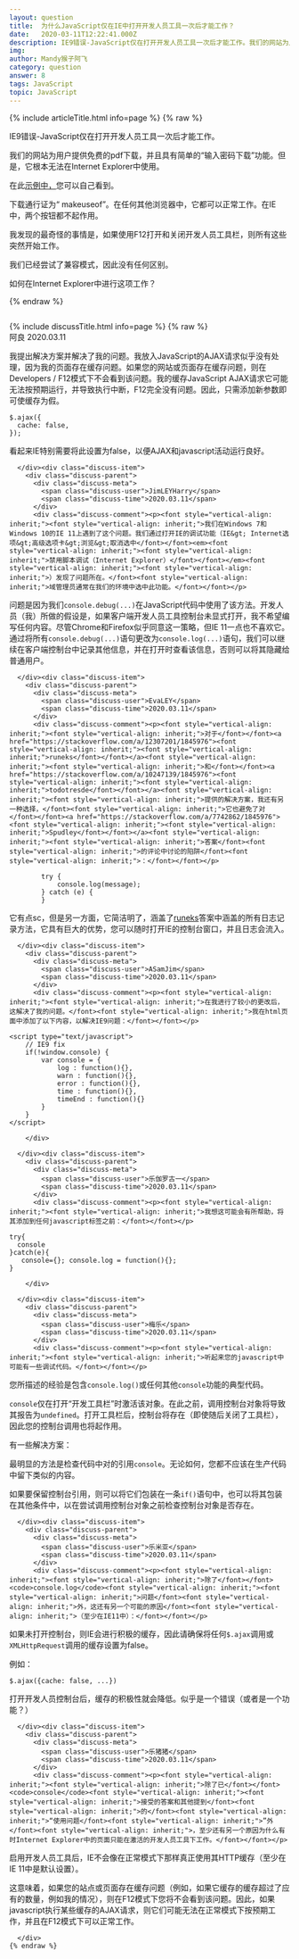 ```yaml
---
layout: question
title:  为什么JavaScript仅在IE中打开开发人员工具一次后才能工作？
date:   2020-03-11T12:22:41.000Z
description: IE9错误-JavaScript仅在打开开发人员工具一次后才能工作。我们的网站为用户提供免费的pdf下载，并且具有简单的“输入密码下载”功能。但是，它...
img: 
author: Mandy猴子阿飞
category: question
answer: 8
tags: JavaScript
topic: JavaScript
---
```

<div class="article-root">
  <div class="article">
    {% include articleTitle.html info=page %}
    {% raw %}
    <div class="article-content"><p><font style="vertical-align: inherit;"><font style="vertical-align: inherit;">IE9错误-JavaScript仅在打开开发人员工具一次后才能工作。</font></font></p>

<p><font style="vertical-align: inherit;"><font style="vertical-align: inherit;">我们的网站为用户提供免费的pdf下载，并且具有简单的“输入密码下载”功能。</font><font style="vertical-align: inherit;">但是，它根本无法在Internet Explorer中使用。</font></font></p>

<p><font style="vertical-align: inherit;"><font style="vertical-align: inherit;">在此</font></font><a href="http://www.makeuseof.com/pages/how-to-use-virtual-box"><font style="vertical-align: inherit;"><font style="vertical-align: inherit;">示例中，</font></font></a><font style="vertical-align: inherit;"><font style="vertical-align: inherit;">您可以自己看到</font><font style="vertical-align: inherit;">。</font></font></p>

<p><font style="vertical-align: inherit;"><font style="vertical-align: inherit;">下载通行证为“ makeuseof”。</font><font style="vertical-align: inherit;">在任何其他浏览器中，它都可以正常工作。</font><font style="vertical-align: inherit;">在IE中，两个按钮都不起作用。</font></font></p>

<p><font style="vertical-align: inherit;"><font style="vertical-align: inherit;">我发现的最奇怪的事情是，如果使用F12打开和关闭开发人员工具栏，则所有这些突然开始工作。 </font></font></p>

<p><font style="vertical-align: inherit;"><font style="vertical-align: inherit;">我们已经尝试了兼容模式，因此没有任何区别。</font></font></p>

<p><font style="vertical-align: inherit;"><font style="vertical-align: inherit;">如何在Internet Explorer中进行这项工作？</font></font></p></div>
    {% endraw %}
  </div>
  <p style="height: 0;width:0;overflow: hidden;"> 第807篇《为什么JavaScript仅在IE中打开开发人员工具一次后才能工作？》来自Winter(https://github.com/aiyld/aiyld.github.io)的站点</p>
  <div class="discuss-wrapper">
    {% include discussTitle.html info=page %}
    {% raw %}
    <div class="discuss-item">
        <div class="discuss-parent">
          <div class="discuss-meta">
            <span class="discuss-user">阿良</span>
            <span class="discuss-time">2020.03.11</span>
          </div>
          <div class="discuss-comment"><p><font style="vertical-align: inherit;"><font style="vertical-align: inherit;">我提出解决方案并解决了我的问题。</font><font style="vertical-align: inherit;">我放入JavaScript的AJAX请求似乎没有处理，因为我的页面存在缓存问题。</font><font style="vertical-align: inherit;">如果您的网站或页面存在缓存问题，则在Developers / F12模式下不会看到该问题。</font><font style="vertical-align: inherit;">我的缓存JavaScript AJAX请求它​​可能无法按预期运行，并导致执行中断，F12完全没有问题。</font><font style="vertical-align: inherit;">因此，只需添加新参数即可使缓存为假。</font></font></p>

<pre><code>$.ajax({<font></font>
  cache: false,<font></font>
});<font></font>
</code></pre>

<p><font style="vertical-align: inherit;"><font style="vertical-align: inherit;">看起来IE特别需要将此设置为false，以便AJAX和javascript活动运行良好。</font></font></p></div>
        </div>
        
      </div><div class="discuss-item">
        <div class="discuss-parent">
          <div class="discuss-meta">
            <span class="discuss-user">JimLEYHarry</span>
            <span class="discuss-time">2020.03.11</span>
          </div>
          <div class="discuss-comment"><p><font style="vertical-align: inherit;"><font style="vertical-align: inherit;">我们在Windows 7和Windows 10的IE 11上遇到了这个问题。我们通过打开IE的调试功能（IE&gt; Internet选项&gt;高级选项卡&gt;浏览&gt;取消选中</font></font><em><font style="vertical-align: inherit;"><font style="vertical-align: inherit;">禁用脚本调试（Internet Explorer）</font></font></em><font style="vertical-align: inherit;"><font style="vertical-align: inherit;">）发现了问题所在。</font><font style="vertical-align: inherit;">域管理员通常在我们的环境中选中此功能。</font></font></p>

<p><font style="vertical-align: inherit;"><font style="vertical-align: inherit;">问题是因为我们</font></font><code>console.debug(...)</code><font style="vertical-align: inherit;"><font style="vertical-align: inherit;">在JavaScript代码</font><font style="vertical-align: inherit;">中使用了该</font><font style="vertical-align: inherit;">方法。</font><font style="vertical-align: inherit;">开发人员（我）所做的假设是，如果客户端开发人员工具控制台未显式打开，我不希望编写任何内容。</font><font style="vertical-align: inherit;">尽管Chrome和Firefox似乎同意这一策略，但IE 11一点也不喜欢它。</font><font style="vertical-align: inherit;">通过将所有</font></font><code>console.debug(...)</code><font style="vertical-align: inherit;"><font style="vertical-align: inherit;">语句</font><font style="vertical-align: inherit;">更改</font><font style="vertical-align: inherit;">为</font></font><code>console.log(...)</code><font style="vertical-align: inherit;"><font style="vertical-align: inherit;">语句，我们可以继续在客户端控制台中记录其他信息，并在打开时查看该信息，否则可以将其隐藏给普通用户。</font></font></p></div>
        </div>
        
      </div><div class="discuss-item">
        <div class="discuss-parent">
          <div class="discuss-meta">
            <span class="discuss-user">EvaLEY</span>
            <span class="discuss-time">2020.03.11</span>
          </div>
          <div class="discuss-comment"><p><font style="vertical-align: inherit;"><font style="vertical-align: inherit;">对于</font></font><a href="https://stackoverflow.com/a/12307201/1845976"><font style="vertical-align: inherit;"><font style="vertical-align: inherit;">runeks</font></font></a><font style="vertical-align: inherit;"><font style="vertical-align: inherit;">和</font></font><a href="https://stackoverflow.com/a/10247139/1845976"><font style="vertical-align: inherit;"><font style="vertical-align: inherit;">todotresde</font></font></a><font style="vertical-align: inherit;"><font style="vertical-align: inherit;">提供的解决方案，我还有另一种选择，</font><font style="vertical-align: inherit;">它也避免了对</font></font><a href="https://stackoverflow.com/a/7742862/1845976"><font style="vertical-align: inherit;"><font style="vertical-align: inherit;">Spudley</font></font></a><font style="vertical-align: inherit;"><font style="vertical-align: inherit;">答案</font><font style="vertical-align: inherit;">的评论中讨论的陷阱</font><font style="vertical-align: inherit;">：</font></font></p>

<pre><code>        try {<font></font>
            console.log(message);<font></font>
        } catch (e) {<font></font>
        }<font></font>
</code></pre>

<p><font style="vertical-align: inherit;"><font style="vertical-align: inherit;">它有点sc，但是另一方面，它简洁明了，涵盖了</font></font><a href="https://stackoverflow.com/a/12307201/1845976"><font style="vertical-align: inherit;"><font style="vertical-align: inherit;">runeks</font></font></a><font style="vertical-align: inherit;"><font style="vertical-align: inherit;">答案中</font><font style="vertical-align: inherit;">涵盖的所有日志记录方法</font><font style="vertical-align: inherit;">，它具有巨大的优势，您可以随时打开IE的控制台窗口，并且日志会流入。</font></font></p></div>
        </div>
        
      </div><div class="discuss-item">
        <div class="discuss-parent">
          <div class="discuss-meta">
            <span class="discuss-user">ASamJim</span>
            <span class="discuss-time">2020.03.11</span>
          </div>
          <div class="discuss-comment"><p><font style="vertical-align: inherit;"><font style="vertical-align: inherit;">在我进行了较小的更改后，这解决了我的问题。</font><font style="vertical-align: inherit;">我在html页面中添加了以下内容，以解决IE9问题：</font></font></p>

<pre><code>&lt;script type="text/javascript"&gt;<font></font>
    // IE9 fix<font></font>
    if(!window.console) {<font></font>
        var console = {<font></font>
            log : function(){},<font></font>
            warn : function(){},<font></font>
            error : function(){},<font></font>
            time : function(){},<font></font>
            timeEnd : function(){}<font></font>
        }<font></font>
    }<font></font>
&lt;/script&gt;<font></font>
</code></pre></div>
        </div>
        
      </div><div class="discuss-item">
        <div class="discuss-parent">
          <div class="discuss-meta">
            <span class="discuss-user">乐伽罗古一</span>
            <span class="discuss-time">2020.03.11</span>
          </div>
          <div class="discuss-comment"><p><font style="vertical-align: inherit;"><font style="vertical-align: inherit;">我想这可能会有所帮助，将其添加到任何javascript标签之前：</font></font></p>

<pre><code>try{<font></font>
  console<font></font>
}catch(e){<font></font>
   console={}; console.log = function(){};<font></font>
}<font></font>
</code></pre></div>
        </div>
        
      </div><div class="discuss-item">
        <div class="discuss-parent">
          <div class="discuss-meta">
            <span class="discuss-user">梅乐</span>
            <span class="discuss-time">2020.03.11</span>
          </div>
          <div class="discuss-comment"><p><font style="vertical-align: inherit;"><font style="vertical-align: inherit;">听起来您的javascript中可能有一些调试代码。</font></font></p>

<p><font style="vertical-align: inherit;"><font style="vertical-align: inherit;">您所描述的经验是包含</font></font><code>console.log()</code><font style="vertical-align: inherit;"><font style="vertical-align: inherit;">或任何其他</font></font><code>console</code><font style="vertical-align: inherit;"><font style="vertical-align: inherit;">功能的</font><font style="vertical-align: inherit;">典型代码</font><font style="vertical-align: inherit;">。</font></font></p>

<p><font style="vertical-align: inherit;"></font><code>console</code><font style="vertical-align: inherit;"><font style="vertical-align: inherit;">仅在打开“开发工具栏”时激活</font><font style="vertical-align: inherit;">该</font><font style="vertical-align: inherit;">对象。</font><font style="vertical-align: inherit;">在此之前，调用控制台对象将导致其报告为</font></font><code>undefined</code><font style="vertical-align: inherit;"><font style="vertical-align: inherit;">。</font><font style="vertical-align: inherit;">打开工具栏后，控制台将存在（即使随后关闭了工具栏），因此您的控制台调用也将起作用。</font></font></p>

<p><font style="vertical-align: inherit;"><font style="vertical-align: inherit;">有一些解决方案：</font></font></p>

<p><font style="vertical-align: inherit;"><font style="vertical-align: inherit;">最明显的方法是检查代码中对的引用</font></font><code>console</code><font style="vertical-align: inherit;"><font style="vertical-align: inherit;">。</font><font style="vertical-align: inherit;">无论如何，您都不应该在生产代码中留下类似的内容。</font></font></p>

<p><font style="vertical-align: inherit;"><font style="vertical-align: inherit;">如果要保留控制台引用，则可以将它们包装在一条</font></font><code>if()</code><font style="vertical-align: inherit;"><font style="vertical-align: inherit;">语句中</font><font style="vertical-align: inherit;">，也可以将其包装在</font><font style="vertical-align: inherit;">其他条件中，以在尝试调用控制台对象之前检查控制台对象是否存在。</font></font></p></div>
        </div>
        
      </div><div class="discuss-item">
        <div class="discuss-parent">
          <div class="discuss-meta">
            <span class="discuss-user">乐米亚</span>
            <span class="discuss-time">2020.03.11</span>
          </div>
          <div class="discuss-comment"><p><font style="vertical-align: inherit;"><font style="vertical-align: inherit;">除了</font></font><code>console.log</code><font style="vertical-align: inherit;"><font style="vertical-align: inherit;">问题</font><font style="vertical-align: inherit;">外，这还有另一个可能的原因</font><font style="vertical-align: inherit;">（至少在IE11中）：</font></font></p>

<p><font style="vertical-align: inherit;"><font style="vertical-align: inherit;">如果未打开控制台，则IE会进行积极的缓存，因此请确保将任何</font></font><code>$.ajax</code><font style="vertical-align: inherit;"><font style="vertical-align: inherit;">调用或</font></font><code>XMLHttpRequest</code><font style="vertical-align: inherit;"><font style="vertical-align: inherit;">调用的缓存设置为false。</font></font></p>

<p><font style="vertical-align: inherit;"><font style="vertical-align: inherit;">例如：</font></font></p>

<pre><code>$.ajax({cache: false, ...})
</code></pre>

<p><font style="vertical-align: inherit;"><font style="vertical-align: inherit;">打开开发人员控制台后，缓存的积极性就会降低。</font><font style="vertical-align: inherit;">似乎是一个错误（或者是一个功能？）</font></font></p></div>
        </div>
        
      </div><div class="discuss-item">
        <div class="discuss-parent">
          <div class="discuss-meta">
            <span class="discuss-user">乐猪猪</span>
            <span class="discuss-time">2020.03.11</span>
          </div>
          <div class="discuss-comment"><p><font style="vertical-align: inherit;"><font style="vertical-align: inherit;">除了已</font></font><code>console</code><font style="vertical-align: inherit;"><font style="vertical-align: inherit;">接受的答案和其他提到</font><font style="vertical-align: inherit;">的</font><font style="vertical-align: inherit;">“使用问题</font><font style="vertical-align: inherit;">”外</font><font style="vertical-align: inherit;">，至少还有另一个原因为什么有时Internet Explorer中的页面只能在激活的开发人员工具下工作。</font></font></p>

<p><font style="vertical-align: inherit;"><font style="vertical-align: inherit;">启用开发人员工具后，IE不会像在正常模式下那样真正使用其HTTP缓存（至少在IE 11中是默认设置）。</font></font></p>

<p><font style="vertical-align: inherit;"><font style="vertical-align: inherit;">这意味着，如果您的站点或页面存在缓存问题（例如，如果它缓存的缓存超过了应有的数量，例如我的情况），则在F12模式下您将不会看到该问题。</font><font style="vertical-align: inherit;">因此，如果javascript执行某些缓存的AJAX请求，则它们可能无法在正常模式下按预期工作，并且在F12模式下可以正常工作。</font></font></p></div>
        </div>
        
      </div>
    {% endraw %}
  </div>
<div>
